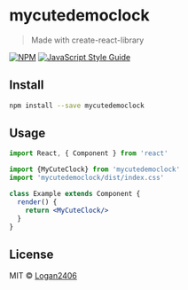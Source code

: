 # mycutedemoclock

> Made with create-react-library

[![NPM](https://img.shields.io/npm/v/mycutedemoclock.svg)](https://www.npmjs.com/package/mycutedemoclock) [![JavaScript Style Guide](https://img.shields.io/badge/code_style-standard-brightgreen.svg)](https://standardjs.com)

## Install

```bash
npm install --save mycutedemoclock
```

## Usage

```jsx
import React, { Component } from 'react'

import {MyCuteClock} from 'mycutedemoclock'
import 'mycutedemoclock/dist/index.css'

class Example extends Component {
  render() {
    return <MyCuteClock/>
  }
}
```

## License

MIT © [Logan2406](https://github.com/Logan2406)
